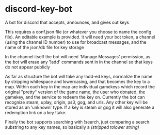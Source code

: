 # discord-key-bot
A bot for discord that accepts, announces, and gives out keys

This requires a conf.json file (or whatever you choose to name the config file). An editable example is provided. It will need your bot token, a channel (using the channel ID number) to use for broadcast messages, and the name of the json/db file for key storage

In the channel itself the bot will need 'Manage Messages' permission, as the bot will erase any '!add' commands sent in in the channel so that keys do not appear publicly

As far as structure the bot will take any !add-ed keys, normalize the name by stripping whitespace and lowercasing, and that becomes the key to a map. Within each key in the map are individual gamekeys which record the original "pretty" version of the game name, the user who donated, the gamekey, and the service to redeem the key on.  Currently the bot can recognize steam, uplay, origin, ps3, gog, and urls. Any other key will be stored as an 'unknown' type.  If  a key is steam or gog it will also generate a redemption link on a key !take.

Finally the bot supports searching with !search, just comparing a search substring to any key names, so basically a *(stripped tolower string)*
